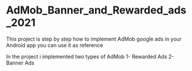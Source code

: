 # AdMob_Banner_and_Rewarded_ads_2021
This project is step by step how to implement AdMob google ads in your
Android app you can use it as reference 

In the project i implemented two types of AdMob
1- Rewarded Ads
2- Banner Ads

